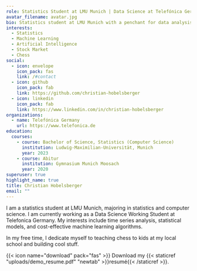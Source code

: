 ```yaml
---
role: Statistics Student at LMU Munich | Data Science at Telefónica Germany
avatar_filename: avatar.jpg
bio: Statistics student at LMU Munich with a penchant for data analysis and chess!
interests:
  - Statistics
  - Machine Learning
  - Artificial Intelligence
  - Stock Market
  - Chess
social:
  - icon: envelope
    icon_pack: fas
    link: /#contact
  - icon: github
    icon_pack: fab
    link: https://github.com/christian-hobelsberger
  - icon: linkedin
    icon_pack: fab
    link: https://www.linkedin.com/in/christian-hobelsberger
organizations:
  - name: Telefónica Germany
    url: https://www.telefonica.de
education:
  courses:
    - course: Bachelor of Science, Statistics (Computer Science)
      institution: Ludwig-Maximilian-Universität, Munich
      year: 2023
    - course: Abitur
      institution: Gymnasium Munich Moosach
      year: 2020
superuser: true
highlight_name: true
title: Christian Hobelsberger
email: ""
---
```

I am a statistics student at LMU Munich, majoring in statistics and computer science. I am currently working as a Data Science Working Student at Telefonica Germany. My interests include time series analysis, statistical models, and cost-effective machine learning algorithms.

In my free time, I dedicate myself to teaching chess to kids at my local school and building cool stuff.

{{< icon name="download" pack="fas" >}} Download my {{< staticref "uploads/demo_resume.pdf" "newtab" >}}resumé{{< /staticref >}}.